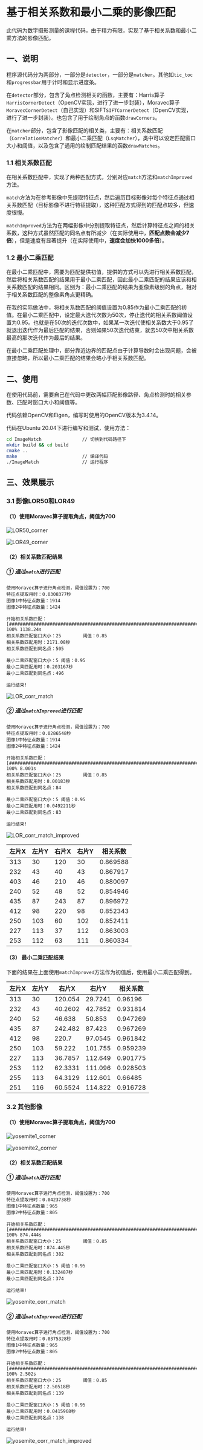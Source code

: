 # 基于相关系数和最小二乘的影像匹配

此代码为数字摄影测量的课程代码，由于精力有限，实现了基于相关系数和最小二乘方法的影像匹配。

## 一、说明

程序源代码分为两部分，一部分是`detector`，一部分是`matcher`。其他如`tic_toc`和`progressbar`用于计时和显示进度条。

在`detector`部分，包含了角点检测相关的函数，主要有：Harris算子`HarrisCornerDetect`（OpenCV实现，进行了进一步封装），Moravec算子`MoravecCornerDetect`（自己实现）和SIFT`SIFTCornerDetect`（OpenCV实现，进行了进一步封装）。也包含了用于绘制角点的函数`drawCorners`。

在`matcher`部分，包含了影像匹配的相关类，主要有：相关系数匹配（`CorrelationMatcher`）和最小二乘匹配（`LsqMatcher`），类中可以设定匹配窗口大小和阈值，以及包含了通用的绘制匹配结果的函数`drawMatches`。

### 1.1 相关系数匹配

在相关系数匹配中，实现了两种匹配方式，分别对应`match`方法和`matchImproved`方法。

`match`方法为在参考影像中先提取特征点，然后遍历目标影像对每个特征点通过相关系数匹配（目标影像不进行特征提取），这种匹配方式得到的匹配点较多，但速度很慢。

`matchImproved`方法为在两幅影像中分别提取特征点，然后计算特征点之间的相关系数，这种方式虽然匹配的同名点有所减少（在实际使用中，**匹配点数会减少7倍**），但是速度有显著提升（在实际使用中，**速度会加快1000多倍**）。

### 1.2 最小二乘匹配

在最小二乘匹配中，需要为匹配提供初值，提供的方式可以先进行相关系数匹配，然后将相关系数匹配的结果用于最小二乘匹配，因此最小二乘匹配的结果应该和相关系数匹配的结果相同。区别为：最小二乘匹配的结果为亚像素级别的角点，相对于相关系数匹配的整像素角点更精确。

在我的实际做法中，将相关系数匹配的阈值设置为0.85作为最小二乘匹配的初值。在最小二乘匹配中，设定最大迭代次数为50次，停止迭代的相关系数阈值设置为0.95。也就是在50次的迭代次数中，如果某一次迭代使相关系数大于0.95了就退出迭代作为最后匹配的结果，否则如果50次迭代结束，就去50次中相关系数最高的那次迭代作为最后的结果。

在最小二乘匹配处理中，部分靠近边界的匹配点由于计算导数时会出现问题，会被直接忽略，所以最小二乘匹配的结果会略小于相关系数匹配。

## 二、使用

在使用代码前，需要自己在代码中更改两幅匹配影像路径、角点检测时的相关参数、匹配时窗口大小和阈值等。

代码依赖OpenCV和Eigen，编写时使用的OpenCV版本为3.4.14。

代码在Ubuntu 20.04下进行编写和测试，使用方法：

```bash
cd ImageMatch               // 切换到代码路径下
mkdir build && cd build
cmake ..    
make                        // 编译代码
./ImageMatch                // 运行程序
```

## 三、效果展示

### 3.1 影像LOR50和LOR49

#### （1）使用Moravec算子提取角点，阈值为700

![LOR50_corner](result/LOR50_corner.jpg)

![LOR49_corner](result/LOR49_corner.jpg)

#### （2）相关系数匹配结果

##### ① 通过`match`进行匹配

```
使用Moravec算子进行角点检测，阈值设置为：700
特征点提取用时：0.0308377秒
图像1中特征点数量：1914
图像2中特征点数量：1424

开始相关系数匹配：
[######################################################################] 100% 1138.24s
相关系数匹配窗口大小：25        阈值：0.85
相关系数匹配用时：2171.08秒
相关系数匹配到同名点：505

最小二乘匹配窗口大小：5 阈值：0.95
最小二乘匹配用时：0.203167秒
最小二乘匹配到同名点：496

运行结束!
```

![LOR_corr_match](result/LOR_corr_match.jpg)

##### ② 通过`matchImproved`进行匹配

```
使用Moravec算子进行角点检测，阈值设置为：700
特征点提取用时：0.0286548秒
图像1中特征点数量：1914
图像2中特征点数量：1424

开始相关系数匹配：
[######################################################################] 100% 8.001s
相关系数匹配窗口大小：25        阈值：0.85
相关系数匹配用时：8.00183秒
相关系数匹配到同名点：84

最小二乘匹配窗口大小：5 阈值：0.95
最小二乘匹配用时：0.0492211秒
最小二乘匹配到同名点：83

运行结束!
```



![LOR_corr_match_improved](result/LOR_corr_match_improved.jpg)

| 左片X | 左片Y | 右片X | 右片Y | 相关系数 |
| ----- | ----- | ----- | ----- | -------- |
| 313   | 30    | 120   | 30    | 0.869588 |
| 232   | 43    | 40    | 43    | 0.867917 |
| 403   | 46    | 210   | 46    | 0.880097 |
| 240   | 52    | 48    | 52    | 0.854946 |
| 435   | 87    | 243   | 87    | 0.896972 |
| 412   | 98    | 220   | 98    | 0.852343 |
| 250   | 103   | 60    | 102   | 0.852411 |
| 227   | 113   | 37    | 112   | 0.863003 |
| 253   | 112   | 63    | 111   | 0.860334 |



#### （3） 最小二乘匹配结果

下面的结果在上面使用`matchImproved`方法作为初值后，使用最小二乘匹配得到。

| 左片X | 左片Y | 右片X   | 右片Y   | 相关系数 |
| ----- | ----- | ------- | ------- | -------- |
| 313   | 30    | 120.054 | 29.7241 | 0.96196  |
| 232   | 43    | 40.2602 | 42.7852 | 0.931814 |
| 240   | 52    | 46.638  | 50.853  | 0.947269 |
| 435   | 87    | 242.482 | 87.423  | 0.967269 |
| 412   | 98    | 220.7   | 97.0545 | 0.961842 |
| 250   | 103   | 59.222  | 101.755 | 0.959239 |
| 227   | 113   | 36.7857 | 112.649 | 0.901775 |
| 253   | 112   | 62.3331 | 111.096 | 0.928503 |
| 255   | 113   | 64.3129 | 112.601 | 0.66485  |
| 251   | 116   | 60.5524 | 114.822 | 0.916728 |



### 3.2 其他影像

#### （1）使用Moravec算子提取角点，阈值为700

![yosemite1_corner](result/yosemite1_corner.jpg)

![yosemite2_corner](result/yosemite2_corner.jpg)

#### （2）相关系数匹配结果

##### ① 通过`match`进行匹配

```
使用Moravec算子进行角点检测，阈值设置为：700
特征点提取用时：0.0423738秒
图像1中特征点数量：965
图像2中特征点数量：805

开始相关系数匹配：
[######################################################################] 100% 874.444s
相关系数匹配窗口大小：25        阈值：0.85
相关系数匹配用时：874.445秒
相关系数匹配到同名点：382

最小二乘匹配窗口大小：5 阈值：0.95
最小二乘匹配用时：0.132487秒
最小二乘匹配到同名点：374

运行结束!
```



![yosemite_corr_match](result/yosemite_corr_match.jpg)

##### ② 通过`matchImproved`进行匹配

```
使用Moravec算子进行角点检测，阈值设置为：700
特征点提取用时：0.0375328秒
图像1中特征点数量：965
图像2中特征点数量：805

开始相关系数匹配：
[######################################################################] 100% 2.502s
相关系数匹配窗口大小：25        阈值：0.85
相关系数匹配用时：2.50518秒
相关系数匹配到同名点：139

最小二乘匹配窗口大小：5 阈值：0.95
最小二乘匹配用时：0.0415968秒
最小二乘匹配到同名点：138

运行结束!
```



![yosemite_corr_match_improved](result/yosemite_corr_match_improved.jpg)
